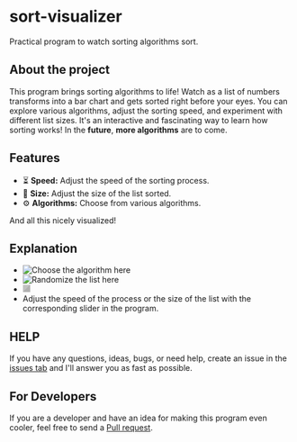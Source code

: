 # sort-visualizer
Practical program to watch sorting algorithms sort.

## About the project
This program brings sorting algorithms to life! Watch as a list of numbers transforms into
a bar chart and gets sorted right before your eyes. You can explore various algorithms,
adjust the sorting speed, and experiment with different list sizes. It's an interactive and fascinating way
to learn how sorting works!
In the **future**, **more algorithms** are to come.

## Features
- ⏳ **Speed:** Adjust the speed of the sorting process.
- 📜 **Size:** Adjust the size of the list sorted.
- ⚙️ **Algorithms:** Choose from various algorithms.

And all this nicely visualized!

## Explanation
- ![Choose the algorithm here](tree/main/src/main/resources/images/sorter.png)
- ![Randomize the list here](main/src/main/resources/images/randomize.png)
- ![Start sorting here](src/main/resources/images/sort.png)
- Adjust the speed of the process or the size of the list with the corresponding slider in the program.

## HELP
If you have any questions, ideas, bugs, or need help,
create an issue in the [issues tab](https://github.com/AwayAllay/sort-visualizer/issues) and
I'll answer you as fast as possible.

## For Developers
If you are a developer and have an idea for making this program even cooler, feel free to send a
[Pull request](https://github.com/AwayAllay/sort-visualizer/pulls).
